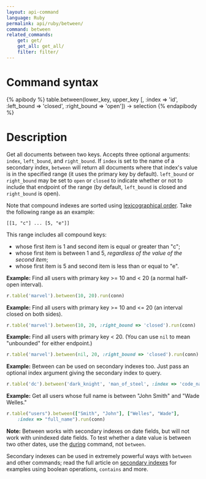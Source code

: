 ```yaml
---
layout: api-command
language: Ruby
permalink: api/ruby/between/
command: between
related_commands:
    get: get/
    get_all: get_all/
    filter: filter/
---
```


# Command syntax #

{% apibody %}
table.between(lower_key, upper_key
    [, :index => 'id', :left_bound => 'closed', :right_bound => 'open'])
        &rarr; selection
{% endapibody %}

# Description #

Get all documents between two keys. Accepts three optional arguments: `index`, `left_bound`, and `right_bound`. If `index` is set to the name of a secondary index, `between` will return all documents where that index's value is in the specified range (it uses the primary key by default). `left_bound` or `right_bound` may be set to `open` or `closed` to indicate whether or not to include that endpoint of the range (by default, `left_bound` is closed and `right_bound` is open).

Note that compound indexes are sorted using [lexicographical order][lo]. Take the following range as an example:

	[[1, "c"] ... [5, "e"]]

This range includes all compound keys:

* whose first item is 1 and second item is equal or greater than "c";
* whose first item is between 1 and 5, *regardless of the value of the second item*;
* whose first item is 5 and second item is less than or equal to "e".

[lo]: https://en.wikipedia.org/wiki/Lexicographical_order

__Example:__ Find all users with primary key >= 10 and < 20 (a normal half-open interval).

```rb
r.table('marvel').between(10, 20).run(conn)
```

__Example:__ Find all users with primary key >= 10 and <= 20 (an interval closed on both sides).

```rb
r.table('marvel').between(10, 20, :right_bound => 'closed').run(conn)
```


__Example:__ Find all users with primary key < 20. (You can use `nil` to mean "unbounded" for either endpoint.)

```rb
r.table('marvel').between(nil, 20, :right_bound => 'closed').run(conn)
```

__Example:__ Between can be used on secondary indexes too. Just pass an optional index argument giving the secondary index to query.

```rb
r.table('dc').between('dark_knight', 'man_of_steel', :index => 'code_name').run(conn)
```

__Example:__ Get all users whose full name is between "John Smith" and "Wade Welles."

```rb
r.table("users").between(["Smith", "John"], ["Welles", "Wade"],
    :index => "full_name").run(conn)
```

__Note:__ Between works with secondary indexes on date fields, but will not work with unindexed date fields. To test whether a date value is between two other dates, use the [during](/api/ruby/during) command, not `between`.

Secondary indexes can be used in extremely powerful ways with `between` and other commands; read the full article on [secondary indexes](/docs/secondary-indexes) for examples using boolean operations, `contains` and more.
